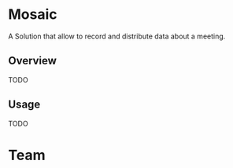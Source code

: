 # Mosaic
A Solution that allow to record and distribute data about a meeting. 

## Overview
TODO 
## Usage
TODO

# Team
